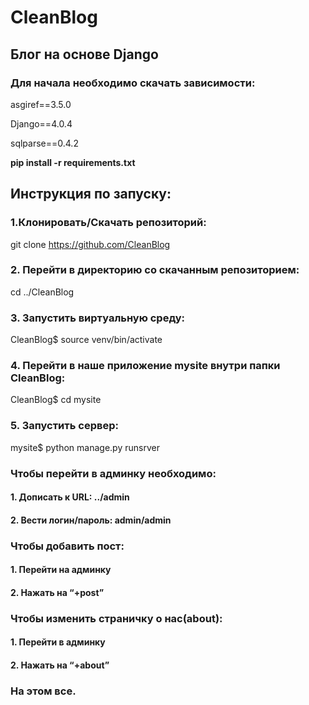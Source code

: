 # **CleanBlog**

## **Блог на основе Django**


### Для начала необходимо скачать зависимости:


  asgiref==3.5.0
  
  Django==4.0.4
  
  sqlparse==0.4.2
  

**pip install -r requirements.txt**



## Инструкция по запуску:


### 1.Клонировать/Скачать репозиторий:

   git clone https://github.com/CleanBlog

### 2. Перейти в директорию со скачанным репозиторием:

   cd ../CleanBlog

### 3. Запустить виртуальную среду:

  CleanBlog$ source venv/bin/activate

### 4. Перейти в наше приложение mysite внутри папки CleanBlog:

  CleanBlog$ cd mysite

### 5. Запустить сервер:

  mysite$ python manage.py runsrver

### Чтобы перейти в админку необходимо:
#### 1. Дописать к URL: ../admin
#### 2. Вести логин/пароль: admin/admin

### Чтобы добавить пост:
#### 1. Перейти на админку
#### 2. Нажать на “+post”

### Чтобы изменить страничку о нас(about):
#### 1. Перейти в админку
#### 2. Нажать на “+about”

### На этом все.
